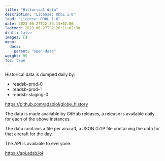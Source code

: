 ```yaml
---
title: "Historical data"
description: "License: ODbL 1.0"
lead: "License: ODbL 1.0"
date: 2023-06-27T22:26:11+02:00
lastmod: 2023-06-27T22:26:11+02:00
draft: false
images: []
menu:
  docs:
    parent: "open-data"
weight: 99
toc: true
---
```


Historical data is dumped daily by:

- readsb-prod-0
- readsb-prod-1
- readsb-staging-0

<https://github.com/adsblol/globe_history>

The data is made available by GitHub releases, a release is available daily for each of the above instances.

The data contains a file per aircraft, a JSON GZIP file containing the data for that aircraft for the day.

The API is available to everyone.

<https://api.adsb.lol>
